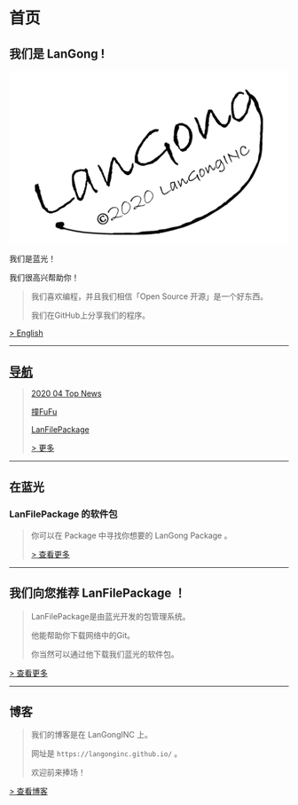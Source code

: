 # 首页

## 我们是 **LanGong** !

![Logo](/img/black.png)

我们是蓝光！

我们很高兴帮助你！

> 我们喜欢编程，并且我们相信「Open Source 开源」是一个好东西。 
>
> 我们在GitHub上分享我们的程序。

[ > English ](/en/)  

---

## [导航](/ch/guide/)

>
> [2020 04 Top News](https://langonginc.github.io/Topnew202004)
>
> [撞FuFu](/Zff/)
>
> [LanFilePackage](/LanFilePackage/)
>
> [ > 更多 ](/ch/guide/)  
>

---

## 在蓝光

### LanFilePackage 的软件包

> 你可以在 Package 中寻找你想要的 LanGong Package 。
>
> [ > 查看更多 ](/Package)

---

## 我们向您推荐 LanFilePackage ！

>
> LanFilePackage是由蓝光开发的包管理系统。
>
> 他能帮助你下载网络中的Git。
>
> 你当然可以通过他下载我们蓝光的软件包。
>

[ > 查看更多 ](/LanFilePackage/)

---

## 博客

>
> 我们的博客是在 LanGongINC 上。
>
> 网址是 `https://langonginc.github.io/` 。
>
> 欢迎前来捧场！
>

[ > 查看博客 ](https://langonginc.github.io/)

